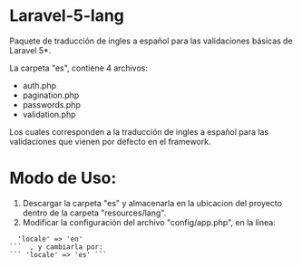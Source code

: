 # Laravel-5-lang
Paquete de traducción de ingles a español para las validaciones básicas de Laravel 5*.

La carpeta "es", contiene 4 archivos:

  * auth.php
  * pagination.php
  * passwords.php
  * validation.php
  
Los cuales corresponden a la traducción de ingles a español para las validaciones que vienen por defecto en el framework.

# Modo de Uso:

1. Descargar la carpeta "es" y almacenarla en la ubicacion del proyecto dentro de la carpeta "resources/lang".
2. Modificar la configuración del archivo "config/app.php", en la linea:  
 ```
   'locale' => 'en' 
 ```  , y cambiarla por:
 ``` 'locale' => 'es' ``` 

